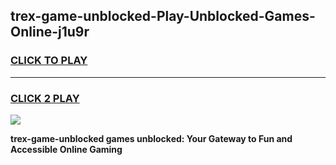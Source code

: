 
## trex-game-unblocked-Play-Unblocked-Games-Online-j1u9r
<h3>
<a href="https://premium76.site?title=trex-game-unblocked&ref=25A">CLICK TO PLAY</a></h3>
<hr>

<h3>
<a href="https://premium76.site?title=trex-game-unblocked&ref=25A">CLICK 2 PLAY</a>
  
</h3>

<a href="https://premium76.site?title=trex-game-unblocked&ref=25A"><img src="https://clearcache.store/games.png"></a>


**trex-game-unblocked games unblocked: Your Gateway to Fun and Accessible Online Gaming**
